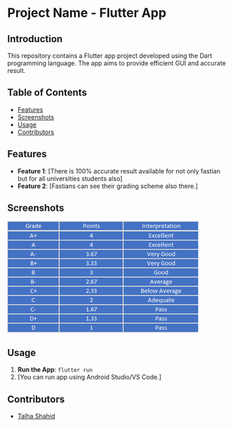# Project Name - Flutter App

## Introduction

This repository contains a Flutter app project developed using the Dart programming language. The app aims to provide efficient GUI and accurate result.

## Table of Contents

- [Features](#features)
- [Screenshots](#screenshots)
- [Usage](#usage)
- [Contributors](#contributors)

## Features

- **Feature 1**: [There is 100% accurate result available for not only fastian but for all universities students also]
- **Feature 2**: [Fastians can see their grading scheme also there.]

## Screenshots

![Screenshot 1](assets/images/img.png)

## Usage

1. **Run the App**: `flutter run`
2. [You can run app using Android Studio/VS Code.]

## Contributors

- [Talha Shahid](https://github.com/Talha-Shahid12)


